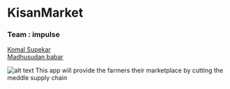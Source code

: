 # KisanMarket
### Team : impulse
[Komal Supekar](https://github.com/komalsupekar)  \
[Madhusudan babar](https://github.com/madhusudanbabar)


![alt text](ss.png)
This app will provide the farmers their marketplace by cutting the meddle supply chain
